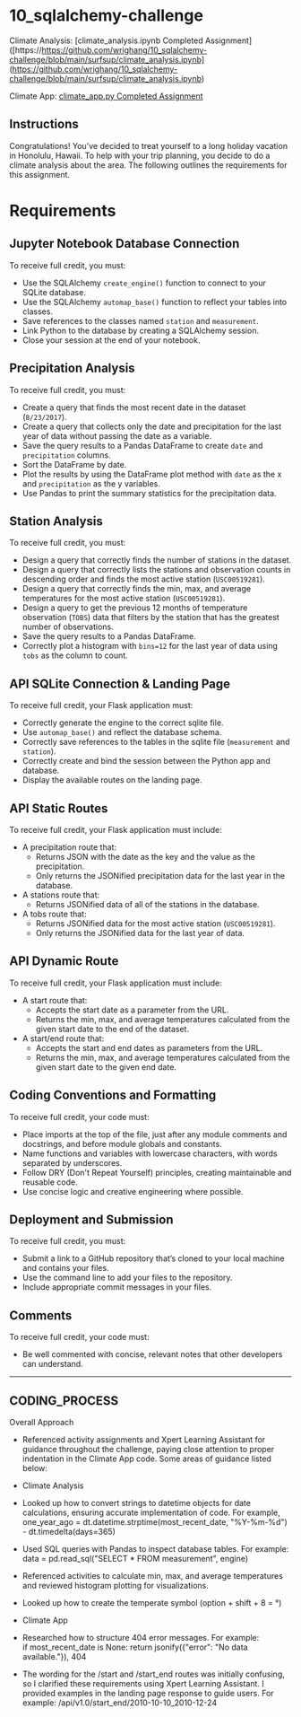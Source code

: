 # 10_sqlalchemy-challenge

Climate Analysis: [climate_analysis.ipynb Completed Assignment]([https://https://github.com/wrighang/10_sqlalchemy-challenge/blob/main/surfsup/climate_analysis.ipynb] (https://github.com/wrighang/10_sqlalchemy-challenge/blob/main/surfsup/climate_analysis.ipynb)

Climate App: [climate_app.py Completed Assignment](https://github.com/wrighang/10_sqlalchemy-challenge/blob/main/surfsup/climate_app.py)

## Instructions
Congratulations! You've decided to treat yourself to a long holiday vacation in Honolulu, Hawaii. To help with your trip planning, you decide to do a climate analysis about the area. The following outlines the requirements for this assignment.

# Requirements

## Jupyter Notebook Database Connection
To receive full credit, you must:
- Use the SQLAlchemy `create_engine()` function to connect to your SQLite database.
- Use the SQLAlchemy `automap_base()` function to reflect your tables into classes.
- Save references to the classes named `station` and `measurement`.
- Link Python to the database by creating a SQLAlchemy session.
- Close your session at the end of your notebook.

## Precipitation Analysis
To receive full credit, you must:
- Create a query that finds the most recent date in the dataset (`8/23/2017`).
- Create a query that collects only the date and precipitation for the last year of data without passing the date as a variable.
- Save the query results to a Pandas DataFrame to create `date` and `precipitation` columns.
- Sort the DataFrame by date.
- Plot the results by using the DataFrame plot method with `date` as the x and `precipitation` as the y variables.
- Use Pandas to print the summary statistics for the precipitation data.

## Station Analysis
To receive full credit, you must:
- Design a query that correctly finds the number of stations in the dataset.
- Design a query that correctly lists the stations and observation counts in descending order and finds the most active station (`USC00519281`).
- Design a query that correctly finds the min, max, and average temperatures for the most active station (`USC00519281`).
- Design a query to get the previous 12 months of temperature observation (`TOBS`) data that filters by the station that has the greatest number of observations.
- Save the query results to a Pandas DataFrame.
- Correctly plot a histogram with `bins=12` for the last year of data using `tobs` as the column to count.

## API SQLite Connection & Landing Page
To receive full credit, your Flask application must:
- Correctly generate the engine to the correct sqlite file.
- Use `automap_base()` and reflect the database schema.
- Correctly save references to the tables in the sqlite file (`measurement` and `station`).
- Correctly create and bind the session between the Python app and database.
- Display the available routes on the landing page.

## API Static Routes
To receive full credit, your Flask application must include:
- A precipitation route that:
  - Returns JSON with the date as the key and the value as the precipitation.
  - Only returns the JSONified precipitation data for the last year in the database.
- A stations route that:
  - Returns JSONified data of all of the stations in the database.
- A tobs route that:
  - Returns JSONified data for the most active station (`USC00519281`).
  - Only returns the JSONified data for the last year of data.

## API Dynamic Route
To receive full credit, your Flask application must include:
- A start route that:
  - Accepts the start date as a parameter from the URL.
  - Returns the min, max, and average temperatures calculated from the given start date to the end of the dataset.
- A start/end route that:
  - Accepts the start and end dates as parameters from the URL.
  - Returns the min, max, and average temperatures calculated from the given start date to the given end date.

## Coding Conventions and Formatting
To receive full credit, your code must:
- Place imports at the top of the file, just after any module comments and docstrings, and before module globals and constants.
- Name functions and variables with lowercase characters, with words separated by underscores.
- Follow DRY (Don't Repeat Yourself) principles, creating maintainable and reusable code.
- Use concise logic and creative engineering where possible.

## Deployment and Submission
To receive full credit, you must:
- Submit a link to a GitHub repository that’s cloned to your local machine and contains your files.
- Use the command line to add your files to the repository.
- Include appropriate commit messages in your files.

## Comments
To receive full credit, your code must:
- Be well commented with concise, relevant notes that other developers can understand.

---------------------------------------------------------------------------------------------------------------------------------------------------------------------------------------------------------------------------------------------------------

## CODING_PROCESS

Overall Approach

- Referenced activity assignments and Xpert Learning Assistant for guidance throughout the challenge, paying close attention to proper indentation in the Climate App code. Some areas of guidance listed below:

- Climate Analysis

* Looked up how to convert strings to datetime objects for date calculations, ensuring accurate implementation of code. For example, 
one_year_ago = dt.datetime.strptime(most_recent_date, "%Y-%m-%d") - dt.timedelta(days=365)

* Used SQL queries with Pandas to inspect database tables. For example: data = pd.read_sql("SELECT * FROM measurement", engine)

* Referenced activities to calculate min, max, and average temperatures and reviewed histogram plotting for visualizations.

* Looked up how to create the temperate symbol (option + shift + 8 = °)

- Climate App

* Researched how to structure 404 error messages. For example:    
    if most_recent_date is None:
                return jsonify({"error": "No data available."}), 404

* The wording for the /start and /start_end routes was initially confusing, so I clarified these requirements using Xpert Learning Assistant. I provided examples in the landing page response to guide users. For example: /api/v1.0/start_end/2010-10-10_2010-12-24
